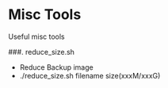 Misc Tools
============================

Useful misc tools


###. reduce_size.sh
 - Reduce Backup image
 - ./reduce_size.sh filename size(xxxM/xxxG)


